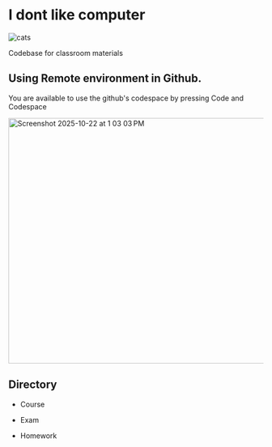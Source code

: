 # I dont like computer 

![cats](https://github.com/user-attachments/assets/0b10fb70-6d2e-446e-b823-f1b25c53e169)


Codebase for classroom materials

## Using Remote environment in Github. 

You are available to use the github's codespace by pressing 
Code and Codespace 

<img width="908" height="485" alt="Screenshot 2025-10-22 at 1 03 03 PM" src="https://github.com/user-attachments/assets/f22e0544-8884-45ad-a9c2-ded5ac60e3e3" />

## Directory 

- Course 

- Exam 

- Homework 



